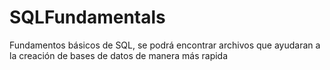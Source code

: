 # SQLFundamentals
Fundamentos básicos de SQL, se podrá encontrar archivos que ayudaran a la creación de bases de datos de manera más rapida
